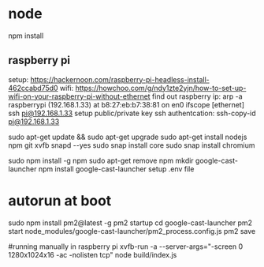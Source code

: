 # node
npm install

## raspberry pi
setup: https://hackernoon.com/raspberry-pi-headless-install-462ccabd75d0
wifi: https://howchoo.com/g/ndy1zte2yjn/how-to-set-up-wifi-on-your-raspberry-pi-without-ethernet
find out raspberry ip: arp -a
raspberrypi (192.168.1.33) at b8:27:eb:b7:38:81 on en0 ifscope [ethernet]
ssh pi@192.168.1.33
setup public/private key ssh authentcation: ssh-copy-id pi@192.168.1.33

sudo apt-get update && sudo apt-get upgrade
sudo apt-get install nodejs npm git xvfb snapd --yes
sudo snap install core 
sudo snap install chromium 

sudo npm install -g npm
sudo apt-get remove npm
mkdir google-cast-launcher
npm install google-cast-launcher
setup .env file

# autorun at boot
sudo npm install pm2@latest -g
pm2 startup
cd google-cast-launcher
pm2 start node_modules/google-cast-launcher/pm2_process.config.js
pm2 save


#running manually in raspberry pi
xvfb-run -a --server-args="-screen 0 1280x1024x16 -ac -nolisten tcp" node build/index.js